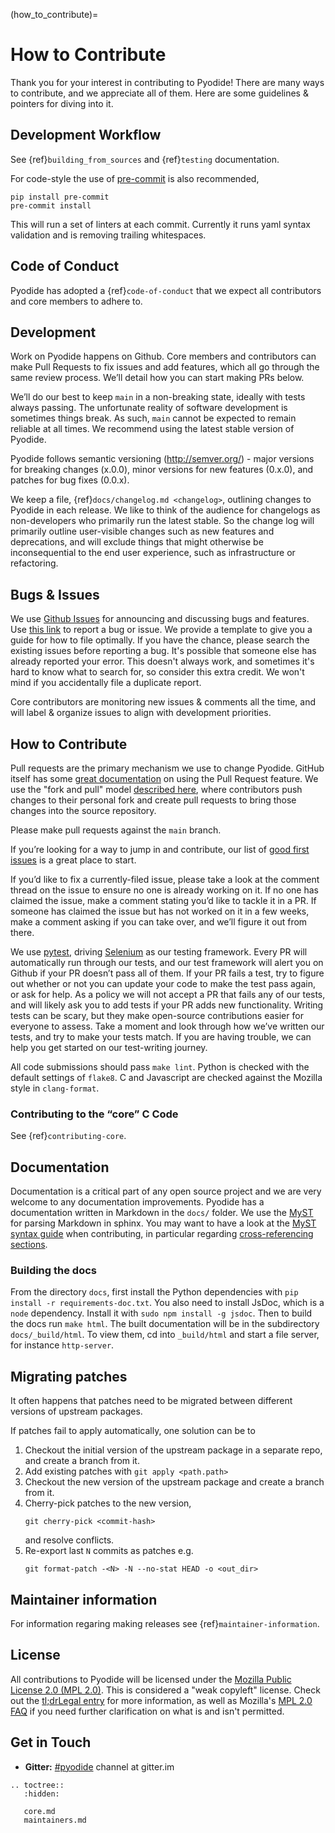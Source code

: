 (how_to_contribute)=
# How to Contribute

Thank you for your interest in contributing to Pyodide! There are many ways to
contribute, and we appreciate all of them. Here are some guidelines & pointers
for diving into it.

## Development Workflow

See {ref}`building_from_sources` and {ref}`testing` documentation.

For code-style the use of [pre-commit](https://pre-commit.com/) is also recommended,
```
pip install pre-commit
pre-commit install
```
This will run a set of linters at each commit. Currently it runs yaml syntax
validation and is removing trailing whitespaces.

## Code of Conduct

Pyodide has adopted a {ref}`code-of-conduct` that we expect all contributors and
core members to adhere to.

## Development

Work on Pyodide happens on Github. Core members and contributors can make Pull
Requests to fix issues and add features, which all go through the same review
process. We’ll detail how you can start making PRs below.

We’ll do our best to keep `main` in a non-breaking state, ideally with tests
always passing. The unfortunate reality of software development is sometimes
things break. As such, `main` cannot be expected to remain reliable at all
times. We recommend using the latest stable version of Pyodide.

Pyodide follows semantic versioning (http://semver.org/) - major versions for
breaking changes (x.0.0), minor versions for new features (0.x.0), and patches
for bug fixes (0.0.x).

We keep a file, {ref}`docs/changelog.md <changelog>`, outlining changes to
Pyodide in each release. We like to think of the audience for changelogs as
non-developers who primarily run the latest stable. So the change log will
primarily outline user-visible changes such as new features and deprecations,
and will exclude things that might otherwise be inconsequential to the end user
experience, such as infrastructure or refactoring.

## Bugs & Issues

We use [Github Issues](https://github.com/pyodide/pyodide/issues) for
announcing and discussing bugs and features. Use
[this link](https://github.com/pyodide/pyodide/issues/new) to report a
bug or issue. We provide a template to give you a guide for how to file
optimally. If you have the chance, please search the existing issues before
reporting a bug. It's possible that someone else has already reported your
error. This doesn't always work, and sometimes it's hard to know what to search
for, so consider this extra credit. We won't mind if you accidentally file a
duplicate report.

Core contributors are monitoring new issues & comments all the time, and will
label & organize issues to align with development priorities.



## How to Contribute

Pull requests are the primary mechanism we use to change Pyodide. GitHub itself
has some
[great documentation](https://help.github.com/articles/about-pull-requests/)
on using the Pull Request feature. We use the "fork and pull" model
[described here](https://help.github.com/articles/about-pull-requests/),
where contributors push changes to their personal fork and create pull requests
to bring those changes into the source repository.

Please make pull requests against the `main` branch.

If you’re looking for a way to jump in and contribute, our list of
[good first issues](https://github.com/pyodide/pyodide/labels/good%20first%20issue)
is a great place to start.

If you’d like to fix a currently-filed issue, please take a look at the comment
thread on the issue to ensure no one is already working on it. If no one has
claimed the issue, make a comment stating you’d like to tackle it in a PR. If
someone has claimed the issue but has not worked on it in a few weeks, make a
comment asking if you can take over, and we’ll figure it out from there.

We use [pytest](https://pytest.org), driving
[Selenium](https://www.seleniumhq.org) as our testing framework. Every PR will
automatically run through our tests, and our test framework will alert you on
Github if your PR doesn’t pass all of them. If your PR fails a test, try to
figure out whether or not you can update your code to make the test pass again,
or ask for help. As a policy we will not accept a PR that fails any of our
tests, and will likely ask you to add tests if your PR adds new functionality.
Writing tests can be scary, but they make open-source contributions easier for
everyone to assess. Take a moment and look through how we’ve written our tests,
and try to make your tests match. If you are having trouble, we can help you get
started on our test-writing journey.

All code submissions should pass `make lint`.  Python is checked with the
default settings of `flake8`.  C and Javascript are checked against the Mozilla
style in `clang-format`.

### Contributing to the “core” C Code

See {ref}`contributing-core`.

## Documentation

Documentation is a critical part of any open source project and we are very
welcome to any documentation improvements. Pyodide has a documentation written
in Markdown in the `docs/` folder. We use the
[MyST](https://myst-parser.readthedocs.io/en/latest/using/syntax.html#targets-and-cross-referencing)
for parsing Markdown in sphinx.  You may want to have a look at the
[MyST syntax guide](https://myst-parser.readthedocs.io/en/latest/using/syntax.html#the-myst-syntax-guide)
when contributing, in particular regarding
[cross-referencing sections](https://myst-parser.readthedocs.io/en/latest/using/syntax.html#targets-and-cross-referencing).

### Building the docs
From the directory ``docs``, first install the Python dependencies with
``pip install -r requirements-doc.txt``. You also need to install JsDoc, which is a
``node`` dependency. Install it with ``sudo npm install -g jsdoc``. Then to
build the docs run ``make html``. The built documentation will be in the
subdirectory ``docs/_build/html``. To view them, cd into ``_build/html`` and
start a file server, for instance ``http-server``.

## Migrating patches

It often happens that patches need to be migrated between different versions of
upstream packages.

If patches fail to apply automatically, one solution can be to
1. Checkout the initial version of the upstream package in a separate repo, and
   create a branch from it.
2. Add existing patches with `git apply <path.path>`
3. Checkout the new version of the upstream package and create a branch from it.
4. Cherry-pick patches to the new version,
   ```
   git cherry-pick <commit-hash>
   ```
   and resolve conflicts.
5. Re-export last `N` commits as patches e.g.
   ```
   git format-patch -<N> -N --no-stat HEAD -o <out_dir>
   ```
## Maintainer information

For information regaring making releases see {ref}`maintainer-information`.

## License

All contributions to Pyodide will be licensed under the
[Mozilla Public License 2.0 (MPL 2.0)](https://www.mozilla.org/en-US/MPL/2.0/).
This is considered a "weak copyleft" license. Check out the [tl;drLegal entry][] for more
information, as well as Mozilla's
[MPL 2.0 FAQ](https://www.mozilla.org/en-US/MPL/2.0/FAQ/) if you need further
clarification on what is and isn't permitted.


## Get in Touch

- __Gitter:__ [#pyodide](https://gitter.im/pyodide/community) channel at gitter.im

[tl;drLegal entry]:https://tldrlegal.com/license/mozilla-public-license-2.0-(mpl-2)

```{eval-rst}
.. toctree::
   :hidden:

   core.md
   maintainers.md
```
